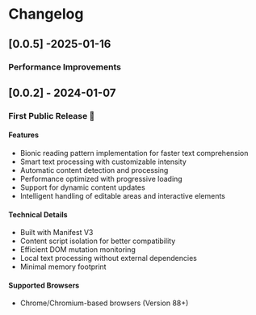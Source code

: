 # Changelog

## [0.0.5] -2025-01-16

### Performance Improvements

## [0.0.2] - 2024-01-07

### First Public Release 🎉

#### Features

- Bionic reading pattern implementation for faster text comprehension
- Smart text processing with customizable intensity
- Automatic content detection and processing
- Performance optimized with progressive loading
- Support for dynamic content updates
- Intelligent handling of editable areas and interactive elements

#### Technical Details

- Built with Manifest V3
- Content script isolation for better compatibility
- Efficient DOM mutation monitoring
- Local text processing without external dependencies
- Minimal memory footprint

#### Supported Browsers

- Chrome/Chromium-based browsers (Version 88+)
